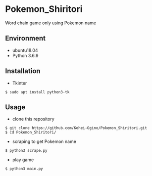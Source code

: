 Pokemon_Shiritori
====

Word chain game only using Pokemon name

## Environment
- ubuntu18.04
- Python 3.6.9

## Installation

- Tkinter
```
$ sudo apt install python3-tk
```
## Usage
- clone this repository
```
$ git clone https://github.com/Kohei-Ogino/Pokemon_Shiritori.git   
$ cd Pokemon_Shiritori/ 
```
- scraping to get Pokemon name
```
$ python3 scrape.py   
```
 - play game
 ```
$ python3 main.py
```